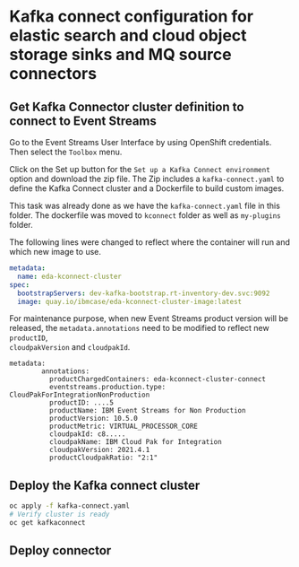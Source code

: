 
# Kafka connect configuration for elastic search and cloud object storage sinks and MQ source connectors

## Get Kafka Connector cluster definition to connect to Event Streams

Go to the Event Streams User Interface by using OpenShift credentials. Then select the `Toolbox` menu.

Click on the Set up button for the `Set up a Kafka Connect environment` option and download the zip file. The Zip
includes a `kafka-connect.yaml` to define the Kafka Connect cluster and a Dockerfile to build custom images.

This task was already done as we have the `kafka-connect.yaml` file in this folder. The dockerfile was moved to `kconnect` folder as well as `my-plugins` folder.

The following lines were changed to reflect where the container will run and which new image to use.

```yaml
metadata:
  name: eda-kconnect-cluster
spec:
  bootstrapServers: dev-kafka-bootstrap.rt-inventory-dev.svc:9092
  image: quay.io/ibmcase/eda-kconnect-cluster-image:latest
```

For maintenance purpose, when new Event Streams product version will be released, the `metadata.annotations` need to be modified to reflect new `productID`,  
`cloudpakVersion` and `cloudpakId`.

```
metadata:
        annotations:
          productChargedContainers: eda-kconnect-cluster-connect
          eventstreams.production.type: CloudPakForIntegrationNonProduction
          productID: ....5
          productName: IBM Event Streams for Non Production
          productVersion: 10.5.0
          productMetric: VIRTUAL_PROCESSOR_CORE
          cloudpakId: c8.....
          cloudpakName: IBM Cloud Pak for Integration
          cloudpakVersion: 2021.4.1
          productCloudpakRatio: "2:1"
```


## Deploy the Kafka connect cluster

```sh
oc apply -f kafka-connect.yaml
# Verify cluster is ready
oc get kafkaconnect
```

## Deploy connector